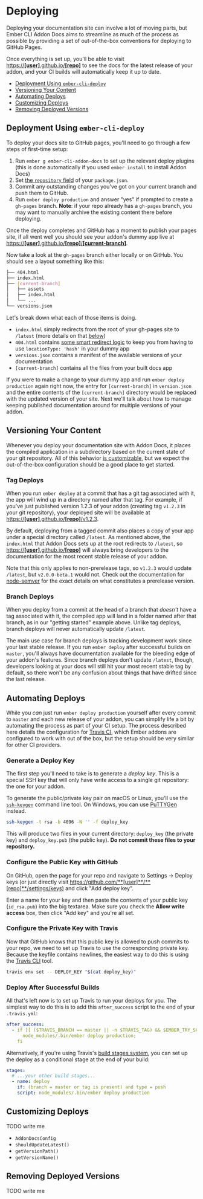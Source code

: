 # Deploying

Deploying your documentation site can involve a lot of moving parts, but Ember CLI Addon Docs aims to streamline as much of the process as possible by providing a set of out-of-the-box conventions for deploying to GitHub Pages.

Once everything is set up, you'll be able to visit <u>https://**[user]**.github.io/**[repo]**</u> to see the docs for the latest release of your addon, and your CI builds will automatically keep it up to date.

- [Deployment Using `ember-cli-deploy`](#deployment-using-ember-cli-deploy)
- [Versioning Your Content](#versioning-your-content)
- [Automating Deploys](#automating-deploys)
- [Customizing Deploys](#customizing-deploys)
- [Removing Deployed Versions](#removing-deployed-versions)

## Deployment Using `ember-cli-deploy`

To deploy your docs site to GitHub pages, you'll need to go through a few steps of first-time setup:

 1. Run `ember g ember-cli-addon-docs` to set up the relevant deploy plugins (this is done automatically if you used `ember install` to install Addon Docs)
 2. Set [the `repository` field](https://docs.npmjs.com/files/package.json#repository) of your `package.json`.
 3. Commit any outstanding changes you've got on your current branch and push them to GitHub.
 4. Run `ember deploy production` and answer "yes" if prompted to create a `gh-pages` branch. **Note**: if your repo already has a `gh-pages` branch, you may want to manually archive the existing content there before deploying.

Once the deploy completes and GitHub has a moment to publish your pages site, if all went well you should see your addon's dummy app live at
<u>https://**[user]**.github.io/**[repo]**/**[current-branch]**</u>.

Now take a look at the `gh-pages` branch either locally or on GitHub. You should see a layout something like this:

```sh
├── 404.html
├── index.html
├── [current-branch]
│   ├── assets
│   ├── index.html
│   └── ...
└── versions.json
```

Let's break down what each of those items is doing.
 - `index.html` simply redirects from the root of your gh-pages site to `/latest` (more details on that [below](#tag-deploys))
 - `404.html` contains [some smart redirect logic](https://github.com/rafrex/spa-github-pages) to keep you from having to use `locationType: 'hash'` in your dummy app
 - `versions.json` contains a manifest of the available versions of your documentation
 - `[current-branch]` contains all the files from your built docs app

If you were to make a change to your dummy app and run `ember deploy production` again right now, the entry for `[current-branch]` in `version.json` and the entire contents of the `[current-branch]` directory would be replaced with the updated version of your site. Next we'll talk about how to manage keeping published documentation around for multiple versions of your addon.

## Versioning Your Content

Whenever you deploy your documentation site with Addon Docs, it places the compiled application in a subdirectory based on the current state of your git repository. All of this behavior [is customizable](#customizing-deploys), but we expect the out-of-the-box configuration should be a good place to get started.

### Tag Deploys

When you run `ember deploy` at a commit that has a git tag associated with it, the app will wind up in a directory named after that tag. For example, if you've just published version 1.2.3 of your addon (creating tag `v1.2.3` in your git repository), your deployed site will be available at <u>https://**[user]**.github.io/**[repo]**/v1.2.3</u>.

By default, deploying from a tagged commit also places a copy of your app under a special directory called `/latest`. As mentioned above, the `index.html` that Addon Docs sets up at the root redirects to `/latest`, so <u>https://**[user]**.github.io/**[repo]**</u> will always bring developers to the documentation for the most recent stable release of your addon.

Note that this only applies to non-prerelease tags, so `v1.2.3` would update `/latest`, but `v2.0.0-beta.1` would not. Check out the documentation for [node-semver](https://github.com/npm/node-semver) for the exact details on what constitutes a prerelease version.

### Branch Deploys

When you deploy from a commit at the head of a branch that _doesn't_ have a tag associated with it, the compiled app will land in a folder named after that branch, as in our "getting started" example above. Unlike tag deploys, branch deploys will never automatically update `/latest`.

The main use case for branch deploys is tracking development work since your last stable release. If you run `ember deploy` after successful builds on `master`, you'll always have documentation available for the bleeding edge of your addon's features. Since branch deploys don't update `/latest`, though, developers looking at your docs will still hit your most recent stable tag by default, so there won't be any confusion about things that have drifted since the last release.

## Automating Deploys

While you _can_ just run `ember deploy production` yourself after every commit to `master` and each new release of your addon, you can simplify life a bit by automating the process as part of your CI setup. The process described here details the configuration for [Travis CI](https://travis-ci.org/), which Ember addons are configured to work with out of the box, but the setup should be very similar for other CI providers.

### Generate a Deploy Key

The first step you'll need to take is to generate a _deploy key_. This is a special SSH key that will only have write access to a single git repository: the one for your addon.

To generate the public/private key pair on macOS or Linux, you'll use the [`ssh-keygen`](https://www.freebsd.org/cgi/man.cgi?query=ssh-keygen&sektion=1&manpath=OpenBSD+3.9) command line tool. On Windows, you can use [PuTTYGen](https://www.ssh.com/ssh/putty/windows/puttygen) instead.

```sh
ssh-keygen -t rsa -b 4096 -N '' -f deploy_key
```

This will produce two files in your current directory: `deploy_key` (the private key) and `deploy_key.pub` (the public key). **Do not commit these files to your repository.**

### Configure the Public Key with GitHub

On GitHub, open the page for your repo and navigate to Settings -> Deploy keys (or just directly visit <u>https://github.com/**[user]**/**[repo]**/settings/keys)</u> and click "Add deploy key".

Enter a name for your key and then paste the contents of your public key (`id_rsa.pub`) into the big textarea. Make sure you check the **Allow write access** box, then click "Add key" and you're all set.

### Configure the Private Key with Travis

Now that GitHub knows that this public key is allowed to push commits to your repo, we need to set up Travis to use the corresponding private key. Because the keyfile contains newlines, the easiest way to do this is using the [Travis CLI](https://github.com/travis-ci/travis.rb#installation) tool.

```sh
travis env set -- DEPLOY_KEY "$(cat deploy_key)"
```

### Deploy After Successful Builds

All that's left now is to set up Travis to run your deploys for you. The simplest way to do this is to add this `after_success` script to the end of your `.travis.yml`:

```yml
after_success:
  - if [[ ($TRAVIS_BRANCH == master || -n $TRAVIS_TAG) && $EMBER_TRY_SCENARIO == ember-default ]]; then
      node_modules/.bin/ember deploy production;
    fi
```

Alternatively, if you're using Travis's [build stages system](https://docs.travis-ci.com/user/build-stages/), you can set up the deploy as a conditional stage at the end of your build:

```yml
stages:
  # ...your other build stages...
  - name: deploy
    if: (branch = master or tag is present) and type = push
    script: node_modules/.bin/ember deploy production
```

## Customizing Deploys

TODO write me
- `AddonDocsConfig`
- `shouldUpdateLatest()`
   <!-- * This hook controls whether the 'latest' docs version alias will be updated
   * to point to the current build. By default, this will return true whenever
   * a deploy is occurring from a tagged commit.
   *
   * The default behavior can be overridden by setting the environment variable
   * ADDON_DOCS_UPDATE_LATEST to 'true' or 'false'.
   *
   * @return {boolean} Whether to update the 'latest' docs version alias. -->
- `getVersionPath()`
   <!-- * This hook sets the directory that this version will be deployed to,
   * typically either a tag (e.g. 'v1.2.3'), a branch name like 'master'
   * for continuously deploying docs that track a given branch, or nothing
   * at all to skip deploying.
   *
   * The default behavior can be overridden by setting the environment variable
   * ADDON_DOCS_VERSION_PATH to the desired location (or to '' to skip).
   *
   * @return {string} The target directory for this build's files in the deploy
   * branch -->
- `getVersionName()`

<!-- ## Deploy Plugins

When you first install Addon Docs (or when you run `ember g ember-cli-addon-docs`), we'll automatically add some deployment-related addons to your project:
 - [ember-cli-deploy](https://github.com/ember-cli-deploy/ember-cli-deploy), which orchestrates the process of deploying an app via an `ember deploy` command
 - [ember-cli-deploy-build](https://github.com/ember-cli-deploy-build), which automatically runs a build as part of your deployment
 - [ember-cli-deploy-git](https://github.com/ef4/ember-cli-deploy-git), which sets up a git branch as your deploy target
 - [ember-cli-deploy-git-ci](https://github.com/dfreeman/ember-cli-deploy-git-ci), which takes care of some of the details of deploying to GitHub Pages as part of your CI builds

Together, these plugins will allow you to run `ember deploy production` to build your docs site and push it to GitHub pages. -->

## Removing Deployed Versions

TODO write me
